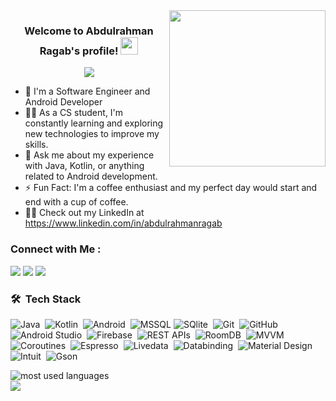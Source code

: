 
<img width="250" align="right" src="https://c.tenor.com/_DOBjnGspYAAAAAM/code-coding.gif">

<h3 align="center">
  Welcome to Abdulrahman Ragab's profile!
  <img src="https://media.giphy.com/media/hvRJCLFzcasrR4ia7z/giphy.gif" width="28">
</h3>

<!-- Typing SVG by DenverCoder1 - https://github.com/DenverCoder1/readme-typing-svg -->
<p align="center">
  <a href="https://github.com/DenverCoder1/readme-typing-svg"><img src="https://readme-typing-svg.herokuapp.com/?lines=Android%20developer;Always%20learning%20new%20things&font=Fira%20Code&center=true&width=440&height=45&color=f75c7e&vCenter=true&size=22"></a>
</p> 

- 🏢 I'm a Software Engineer and Android Developer
- 👨‍💻 As a CS student, I'm constantly learning and exploring new technologies to improve my skills.
- 💬 Ask me about my experience with Java, Kotlin, or anything related to Android development.
- ⚡ Fun Fact: I'm a coffee enthusiast and my perfect day would start and end with a cup of coffee.
- 👨‍💻 Check out my LinkedIn at https://www.linkedin.com/in/abdulrahmanragab


### Connect with Me :

<a href="https://www.linkedin.com/in/abdulrahmanragab" target="_blank"><img src="https://img.shields.io/badge/-Abdulrahman%20Ragab-0077B5?style=for-the-badge&logo=Linkedin&logoColor=white"/></a>
<a href="https://t.me/boodyherfy" target="_blank"><img src="https://img.shields.io/badge/-Abdulrahman%20Ragab-0077B5?style=for-the-badge&logo=Telegram&logoColor=white"/></a>
<a href="https://www.facebook.com/abdulrahman.mohammad.3323" target="_blank"><img src="https://img.shields.io/badge/-Abdulrahman%20Ragab-0077B5?style=for-the-badge&logo=Facebook&logoColor=white"/></a>
### 🛠 &nbsp;Tech Stack
![Java](https://img.shields.io/badge/-Java-05122A?style=flat&logo=java)&nbsp;
![Kotlin](https://img.shields.io/badge/-Kotlin-05122A?style=flat&logo=kotlin&logoColor=563D7C)&nbsp;
![Android](https://img.shields.io/badge/-Android-05122A?style=flat&logo=Android)&nbsp;
![MSSQL](https://img.shields.io/badge/-MSSQL-05122A?style=flat&logo=mssql)
![SQlite](https://img.shields.io/badge/-SQlite-05122A?style=flat&logo=SQlite&logoColor=339933)&nbsp;
![Git](https://img.shields.io/badge/-Git-05122A?style=flat&logo=git)&nbsp;
![GitHub](https://img.shields.io/badge/-GitHub-05122A?style=flat&logo=github)&nbsp;
![Android Studio](https://img.shields.io/badge/-Android%20Studio-05122A?style=flat&logo=Android-studio&logoColor=2ea043)&nbsp;
![Firebase](https://img.shields.io/badge/-Firebase-05122A?style=flat&logo=Firebase)&nbsp;
![REST APIs](https://img.shields.io/badge/-REST%20APIs-05122A?style=flat&logo=REST%20APIs)&nbsp;
![RoomDB](https://img.shields.io/badge/-RoomDB-05122A?style=flat&logo=RoomDB)&nbsp;
![MVVM](https://img.shields.io/badge/-MVVM%20-05122A?style=flat&logo=MVVM)&nbsp;
![Coroutines](https://img.shields.io/badge/-Coroutines-05122A?style=flat&logo=Coroutines)&nbsp;
![Espresso](https://img.shields.io/badge/-Espresso-05122A?style=flat&logo=Espresso)&nbsp;
![Livedata](https://img.shields.io/badge/-Livedata-05122A?style=flat&logo=Livedata)&nbsp;
![Databinding](https://img.shields.io/badge/-Databinding-05122A?style=flat&logo=Databinding)&nbsp;
![Material Design](https://img.shields.io/badge/-Material%20Design-05122A?style=flat&logo=Material%20Design&logoColor=ecd200)&nbsp;
![Intuit](https://img.shields.io/badge/-Intuit-05122A?style=flat&logo=Intuit)&nbsp;
![Gson](https://img.shields.io/badge/-Gson-05122A?style=flat&logo=Gson)&nbsp;


<img align="left" src="https://github-readme-stats.vercel.app/api/top-langs?username=Abdulrahman-Ragab-01&show_icons=true&locale=en&layout=compact&theme=radical" alt="most used languages" />
<br>
<a href="https://komarev.com/ghpvc/?username=Abdulrahman-Ragab-01&style=for-the-badge">
    <img src="https://komarev.com/ghpvc/?username=Abdulrahman-Ragab-01&style=for-the-badge">
</a>
